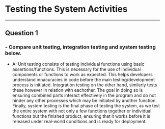 # Testing the System Activities
***
## Question 1
### - Compare unit testing, integration testing and system testing below.

- A: Unit testing consists of testing individual functions using basic assertions/functions. This is necessary for the use of individual components or functions to work as expected. This helps developers understand innacuracies in code before the main testing/development process is initiated. Integration testing on the other hand, similarly tests these however in relation with eachother. The goal in doing so is ensuring combined parts interact effectively in the program and do not hinder any other processes which may be initiated by another function. Finally, system testing is the final phase of testing the system, as we test the entire system with not only a few functions together or individual functions but the finished product, ensuring that it works before it is released under real-world conditions and is ready for deployment. 